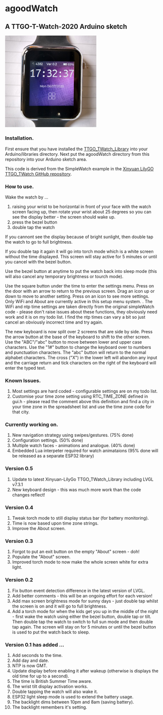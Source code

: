 # agoodWatch

## A TTGO-T-Watch-2020 Arduino sketch

<img src="https://github.com/AlexGoodyear/agoodWatch/blob/master/images/agoodWatchV02.jpg" width="300" />

### Installation.
First ensure that you have installed the [TTGO_TWatch_Library](https://github.com/AlexGoodyear/TTGO_TWatch_Library) into your Arduino/libraries directory. Next put the agoodWatch directory from this repository into your Arduino sketch area.

This code is derived from the SimpleWatch example in the [Xinyuan LilyGO TTGO_TWatch GitHub repository](https://github.com/Xinyuan-LilyGO/TTGO_TWatch_Library).

### How to use.
Wake the watch by ...
1. raising your wrist to be horizontal in front of your face with the watch screen facing up, then rotate your wrist about 25 degrees so you can see the display better - the screen should wake up.
2. press the bezel button
3. double tap the watch

If you cannont see the display because of bright sunlight, then double tap the watch to go to full brightness.

If you double tap it again it will go into torch mode which is a white screen without the time displayed. This screen will stay active for 5 minutes or until you cancel with the bezel button.

Use the bezel button at anytime to put the watch back into sleep mode (this will also cancel any temporary brightness or tourch mode).

Use the square button under the time to enter the settings menu. Press on the door with an arrow to return to the previous screen. Drag an icon up or down to move to another setting. Press on an icon to see more settings. Only WiFi and About are currently active in this setup menu system.
. 
The WiFi and ntp time settings are taken directly from the original simpleWatch code - please don't raise issues about these functions, they obviously need work and it is on my todo list. I find the ntp times can vary a bit so just cancel an obviously incorrect time and try again.

The new keyboard is now split over 2 screens that are side by side. Press the arrow button at the base of the keyboard to shift to the other screen. Use the "ABC"/"abc" button to move between lower and upper case characters. Use the "1#" button to change the keyboard over to numbers and punctuation characters. The "abc" button will return to the normal alphabet characters. The cross ("X") in the lower left will abandon any input and the carriage return and tick characters on the right of the keyboard will enter the typed text.

### Known Issues.
1. Most settings are hard coded - configurable settings are on my todo list.
2. Customise your time zone setting using RTC_TIME_ZONE defined in gui.h - please read the comment above this definition and find a city in your time zone in the spreadsheet list and use the time zone code for that city.

### Currently working on.
1. New navigation strategy using swipes/gestures. (75% done)
2. Configuration settings. (50% done)
3. Multiple watch faces - animations and analogue. (40% done)
4. Embedded Lua interpeter required for watch animataions (95% done will be released as a separate ESP32 library)

### Version 0.5
1. Update to latest Xinyuan-LilyGo TTGO_TWatch_Library including LVGL v7.3.1
2. New keyboard design - this was much more work than the code changes reflect!

### Version 0.4
1. Tweak torch mode to still display status bar (for battery monitoring).
2. Time is now based upon time zone strings.
3. Improve the About screen.

### Version 0.3
1. Forgot to put an exit button on the empty "About" screen - doh!
2. Populate the "About" screen.
3. Improved torch mode to now make the whole screen white for extra light.

### Version 0.2
1. Fix button event detection difference in the latest version of LVGL.
2. Add better comments - this will be an ongoing effort for each version!
3. Add max screen brightness mode for sunny days - just double tap whilst the screen is on and it will go to full brightness.
4. Add a torch mode for when the kids get you up in the middle of the night - first wake the watch using either the bezel button, double tap or tilt. Then double tap the watch to switch to full sun mode and then double tap again. The screen will stay on for 5 minutes or until the bezel button is used to put the watch back to sleep.

### Version 0.1 has added ...
1. Add seconds to the time.
2. Add day and date.
3. NTP is now GMT.
4. Update display before enabling it after wakeup (otherwise is displays the old time for up to a second).
5. The time is British Summer Time aware.
6. The wrist tilt display activation works.
7. Double tapping the watch will also wake it.
8. ESP32 light sleep mode is used to extend the battery usage.
9. The backlight dims between 10pm and 8am (saving battery).
10. The backlight remembers it's setting.

